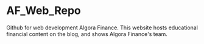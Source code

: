 # AF_Web_Repo 
Github for web development Algora Finance. This website hosts educational financial content on the blog, and shows Algora Finance's team.

